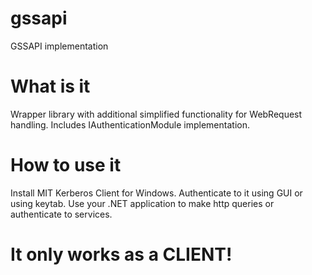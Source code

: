 # gssapi
GSSAPI implementation

# What is it
Wrapper library with additional simplified functionality for WebRequest handling. Includes IAuthenticationModule implementation.

# How to use it
Install MIT Kerberos Client for Windows.
Authenticate to it using GUI or using keytab.
Use your .NET application to make http queries or authenticate to services.

# It only works as a CLIENT!
